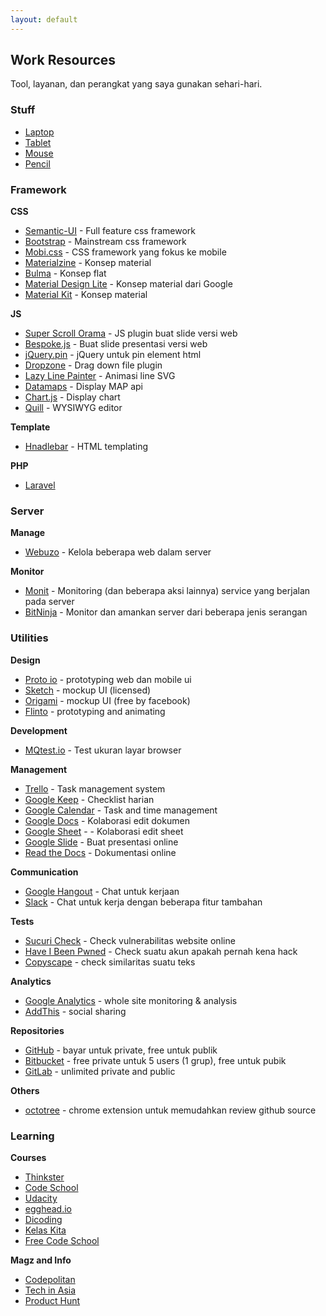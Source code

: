 ```yaml
---
layout: default
---
```


## Work Resources
Tool, layanan, dan perangkat yang saya gunakan sehari-hari.

### Stuff

- [Laptop](https://zaf.web.id/blog/yes-my-first-apple-macbook-pro/)
- [Tablet](https://zaf.web.id/blog/review-apple-ipad-pro/)
- [Mouse](https://zaf.web.id/blog/review-apple-mouse-magic/)
- [Pencil](https://zaf.web.id/blog/review-apple-pencil/)

### Framework

**CSS**
- [Semantic-UI](http://semantic-ui.com/) - Full feature css framework
- [Bootstrap](http://getbootstrap.com/) - Mainstream css framework
- [Mobi.css](http://getmobicss.com/) - CSS framework yang fokus ke mobile
- [Materialzine](http://materializecss.com/) - Konsep material
- [Bulma](http://bulma.io/) - Konsep flat
- [Material Design Lite](https://getmdl.io/) - Konsep material dari Google
- [Material Kit](http://demos.creative-tim.com/material-kit/index.html) - Konsep material

**JS**
- [Super Scroll Orama](http://johnpolacek.github.io/superscrollorama/) - JS plugin buat slide versi web
- [Bespoke.js](http://markdalgleish.com/projects/bespoke.js/) - Buat slide presentasi versi web
- [jQuery.pin](http://webpop.github.io/jquery.pin/) - jQuery untuk pin element html
- [Dropzone](http://www.dropzonejs.com/) - Drag down file plugin
- [Lazy Line Painter](http://lazylinepainter.info/) - Animasi line SVG
- [Datamaps](http://datamaps.github.io/) - Display MAP api
- [Chart.js](http://www.chartjs.org/) - Display chart
- [Quill](http://quilljs.com/) - WYSIWYG editor

**Template**
- [Hnadlebar](http://handlebarsjs.com/) - HTML templating

**PHP**
- [Laravel](https://laravel.com/)

### Server

**Manage**
- [Webuzo](http://www.webuzo.com) - Kelola beberapa web dalam server

**Monitor**
- [Monit](https://mmonit.com/monit) - Monitoring (dan beberapa aksi lainnya) service yang berjalan pada server
- [BitNinja](https://bitninja.io) - Monitor dan amankan server dari beberapa jenis serangan

### Utilities

**Design**
- [Proto io](https://proto.io/) - prototyping web dan mobile ui
- [Sketch](https://www.sketchapp.com) - mockup UI (licensed)
- [Origami](http://origami.design) - mockup UI (free by facebook)
- [Flinto](https://www.flinto.com) - prototyping and animating

**Development**
- [MQtest.io](http://mqtest.io/) - Test ukuran layar browser

**Management**
- [Trello](https://trello.com) - Task management system
- [Google Keep](https://keep.google.com/) - Checklist harian
- [Google Calendar](https://www.google.com/calendar) - Task and time management
- [Google Docs](https://www.google.com/intl/en-GB/docs/about/) - Kolaborasi edit dokumen
- [Google Sheet](https://www.google.com/intl/en-GB/sheets/about/) - - Kolaborasi edit sheet
- [Google Slide](https://www.google.com/intl/en-GB/slides/about/) - Buat presentasi online
- [Read the Docs](https://readthedocs.org) - Dokumentasi online

**Communication**
- [Google Hangout](https://hangouts.google.com/) - Chat untuk kerjaan
- [Slack](https://slack.com) - Chat untuk kerja dengan beberapa fitur tambahan

**Tests**
- [Sucuri Check](https://sitecheck.sucuri.net/) - Check vulnerabilitas website online
- [Have I Been Pwned](https://haveibeenpwned.com/) - Check suatu akun apakah pernah kena hack
- [Copyscape](http://www.copyscape.com/compare.php) - check similaritas suatu teks

**Analytics**
- [Google Analytics](https://analytics.google.com) - whole site monitoring & analysis
- [AddThis](https://www.addthis.com) - social sharing

**Repositories**
- [GitHub](https://github.com) - bayar untuk private, free untuk publik
- [Bitbucket](https://bitbucket.org) - free private untuk 5 users (1 grup), free untuk pubik
- [GitLab](https://gitlab.com) - unlimited private and public

**Others**
- [octotree](https://github.com/buunguyen/octotree) - chrome extension untuk memudahkan review github source

### Learning

**Courses**
- [Thinkster](https://thinkster.io/)
- [Code School](https://www.codeschool.com/)
- [Udacity](https://www.udacity.com/)
- [egghead.io](https://egghead.io/)
- [Dicoding](https://www.dicoding.com/)
- [Kelas Kita](https://kelaskita.com/)
- [Free Code School](https://www.freecodecamp.com/)

**Magz and Info**
- [Codepolitan](https://www.codepolitan.com)
- [Tech in Asia](https://www.techinasia.com)
- [Product Hunt](https://www.producthunt.com)